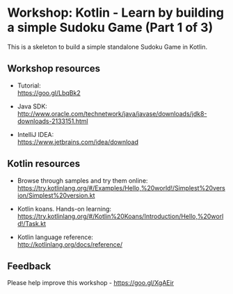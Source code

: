# Workshop: Kotlin - Learn by building a simple Sudoku Game (Part 1 of 3)

This is a skeleton to build a simple standalone Sudoku Game in Kotlin.


## Workshop resources
* Tutorial:<br />
https://goo.gl/LbqBk2

* Java SDK:<br />
http://www.oracle.com/technetwork/java/javase/downloads/jdk8-downloads-2133151.html

* IntelliJ IDEA:<br />
https://www.jetbrains.com/idea/download


## Kotlin resources

* Browse through samples and try them online:<br />
https://try.kotlinlang.org/#/Examples/Hello,%20world!/Simplest%20version/Simplest%20version.kt

* Kotlin koans. Hands-on learning:<br />
https://try.kotlinlang.org/#/Kotlin%20Koans/Introduction/Hello,%20world!/Task.kt

* Kotlin language reference:<br />
http://kotlinlang.org/docs/reference/


## Feedback
Please help improve this workshop - https://goo.gl/XgAEir
